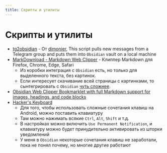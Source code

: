 ```yaml
---
title: Скрипты и утилиты
---
```


# Скрипты и утилиты

- [tg2obsidian](https://github.com/dimonier/tg2obsidian) - От [dimonier](<./Участники/dimonier.md>), This script pulls new messages from a Telegram group and puts them into `Obsidian` vault on a local machine
- [MarkDownload - Markdown Web Clipper](https://github.com/deathau/markdownload) - Клиппер Markdown для Firefox, Chrome, Edge, Safari
  - Из коробки интеграция с `Obsidian` есть, но только для выделенного текста, без картинок.
  - Если интересует скачивание всей страницы с картинками, то сынтегрировать с `Obsidian` [чуть сложнее](https://mnaoumov.wordpress.com/2022/05/08/perfect-notes-or-my-journey-to-obsidian/#821-windows-web-clipper).
- [Obsidian Web Clipper Bookmarklet with full Markdown support for images, headings, and code blocks](https://forum.obsidian.md/t/obsidian-web-clipper-bookmarklet-with-full-markdown-support-for-images-headings-and-code-blocks/22068)
- [Hacker's Keyboard](https://play.google.com/store/apps/details?id=org.pocketworkstation.pckeyboard)
  - Для того, чтобы использовать сложные сочетания клавиш на Android, можно поставить клавиатуру
  - Там можно нажимать всякие `Ctrl`, `Alt`, `Shift` и т.д.
  - В настройках можно включить `Use Permanent Notification`, и клавиатуру можно будет принудительно активировать из шторки уведомлений
  - У меня в `Obsidian` некоторые сочетания клавиш не заработали, пока не понял почему, но многие другие работают
